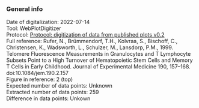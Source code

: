 ### General info  
Date of digitalization: 2022-07-14  
Tool: WebPlotDigitizer  
Protocol: [Protocol: digitization of data from published plots v0.2](https://docs.google.com/document/d/1UOAwkfLx5BxUj8SVju1AP1eTS1eLWDE9jtFnr2e7a7Q/edit?usp=sharing)  
Full reference: Rufer, N., Brümmendorf, T.H., Kolvraa, S., Bischoff, C., Christensen, K., Wadsworth, L., Schulzer, M., Lansdorp, P.M., 1999. Telomere Fluorescence Measurements in Granulocytes and T Lymphocyte Subsets Point to a High Turnover of Hematopoietic Stem Cells and Memory T Cells in Early Childhood. Journal of Experimental Medicine 190, 157–168. doi:10.1084/jem.190.2.157  
Figure in reference: 2 (top)  
Expected number of data points: Unknown  
Extracted number of data points: 259  
Difference in data points: Unkown  